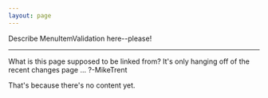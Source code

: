 ```yaml
---
layout: page
---
```


Describe MenuItemValidation here--please!

----

What is this page supposed to be linked from? It's only hanging off of the recent changes page ...  ?-MikeTrent

That's because there's no content yet.
